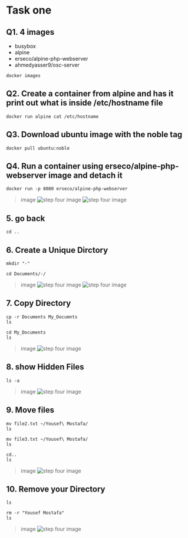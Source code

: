 # Task one

## Q1. 4 images
- busybox
- alpine 
- erseco/alpine-php-webserver
- ahmedyasser9/osc-server
```
docker images
```

## Q2. Create a container from alpine and has it print out what is inside /etc/hostname file

```
docker run alpine cat /etc/hostname

```
## Q3. Download ubuntu image with the noble tag

```
docker pull ubuntu:noble
```
## Q4.  Run a container using erseco/alpine-php-webserver image and detach it

```
docker run -p 8080 erseco/alpine-php-webserver

```
>image
![step four image](step_4.1.png)
![step four image](step_4.2.png)

## 5. go back

```
cd ..

```
## 6. Create a Unique Dirctory

```
mkdir "-"

cd Documents/-/

```
>image
![step four image](step_6.1.png)
![step four image](step_6.2.png)

## 7. Copy Directory

```
cp -r Documents My_Documnts
ls

cd My_Documents
ls

```
>image
![step four image](step_7.png)

## 8. show Hidden Files

```
ls -a 

```
>image
![step four image](step_8.png)

## 9. Move files

```
mv file2.txt ~/Yousef\ Mostafa/
ls

mv file3.txt ~/Yousef\ Mostafa/
ls

cd..
ls
```
>image
![step four image](step_9.png)

## 10. Remove your Directory

```
ls

rm -r "Yousef Mostafa"
ls

```
>image
![step four image](step_10.png)


